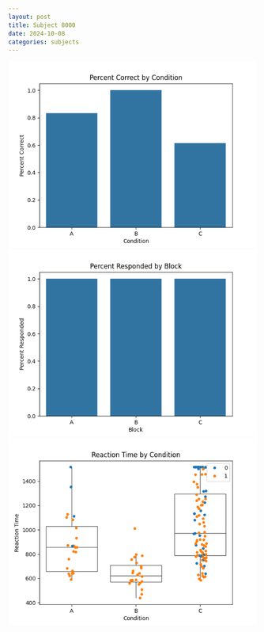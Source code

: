 ```yaml
---
layout: post
title: Subject 8000
date: 2024-10-08
categories: subjects
---
```


![](data/8000/run-7/8000_ATS_percent_correct.png)
![](data/8000/run-7/8000_ATS_percent_responded.png)
![](data/8000/run-7/8000_ATS_rt.png)
